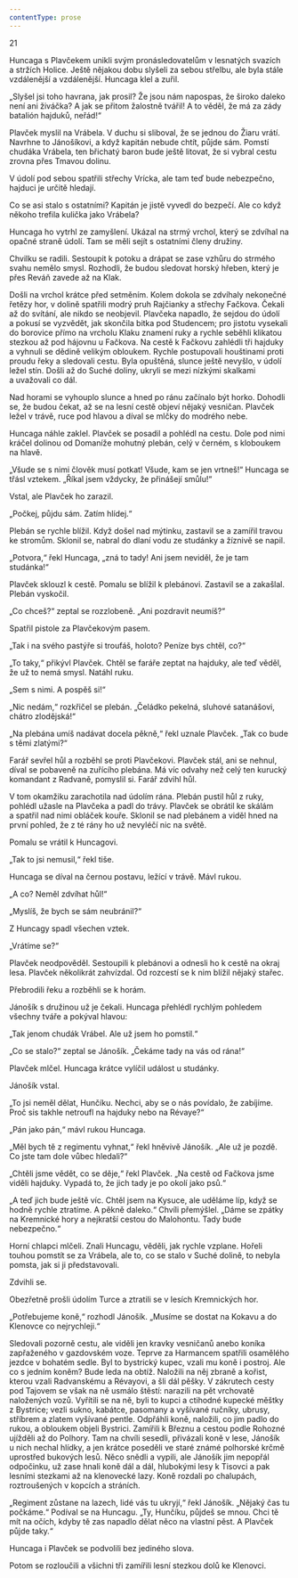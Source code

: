 ```yaml
---
contentType: prose
---
```


21

  

Huncaga s Plavčekem unikli svým pronásledovatelům v lesnatých svazích a stržích Holice. Ještě nějakou dobu slyšeli za sebou střelbu, ale byla stále vzdálenější a vzdálenější. Huncaga klel a zuřil.

„Slyšel jsi toho havrana, jak prosil? Že jsou nám napospas, že široko daleko není ani živáčka? A jak se přitom žalostně tvářil! A to věděl, že má za zády batalión hajduků, neřád!“

Plavček myslil na Vrábela. V duchu si sliboval, že se jednou do Žiaru vrátí. Navrhne to Jánošíkovi, a když kapitán nebude chtít, půjde sám. Pomstí chudáka Vrábela, ten břichatý baron bude ještě litovat, že si vybral cestu zrovna přes Tmavou dolinu.

V údolí pod sebou spatřili střechy Vrícka, ale tam teď bude nebezpečno, hajduci je určitě hledají.

Co se asi stalo s ostatními? Kapitán je jistě vyvedl do bezpečí. Ale co když někoho trefila kulička jako Vrábela?

Huncaga ho vytrhl ze zamyšlení. Ukázal na strmý vrchol, který se zdvíhal na opačné straně údolí. Tam se měli sejít s ostatními členy družiny.

Chvilku se radili. Sestoupit k potoku a drápat se zase vzhůru do strmého svahu nemělo smysl. Rozhodli, že budou sledovat horský hřeben, který je přes Reváň zavede až na Klak.

Došli na vrchol krátce před setměním. Kolem dokola se zdvíhaly nekonečné řetězy hor, v dolině spatřili modrý pruh Rajčianky a střechy Fačkova. Čekali až do svítání, ale nikdo se neobjevil. Plavčeka napadlo, že sejdou do údolí a pokusí se vyzvědět, jak skončila bitka pod Studencem; pro jistotu vysekali do borovice přímo na vrcholu Klaku znamení ruky a rychle seběhli klikatou stezkou až pod hájovnu u Fačkova. Na cestě k Fačkovu zahlédli tři hajduky a vyhnuli se dědině velikým obloukem. Rychle postupovali houštinami proti proudu řeky a sledovali cestu. Byla opuštěná, slunce ještě nevyšlo, v údolí ležel stín. Došli až do Suché doliny, ukryli se mezi nízkými skalkami a uvažovali co dál.

Nad horami se vyhouplo slunce a hned po ránu začínalo být horko. Dohodli se, že budou čekat, až se na lesní cestě objeví nějaký vesničan. Plavček ležel v trávě, ruce pod hlavou a díval se mlčky do modrého nebe.

Huncaga náhle zaklel. Plavček se posadil a pohlédl na cestu. Dole pod nimi kráčel dolinou od Domaníže mohutný plebán, celý v černém, s kloboukem na hlavě.

„Všude se s nimi člověk musí potkat! Všude, kam se jen vrtneš!“ Huncaga se třásl vztekem. „Říkal jsem vždycky, že přinášejí smůlu!“

Vstal, ale Plavček ho zarazil.

„Počkej, půjdu sám. Zatím hlídej.“

Plebán se rychle blížil. Když došel nad mýtinku, zastavil se a zamířil travou ke stromům. Sklonil se, nabral do dlaní vodu ze studánky a žíznivě se napil.

„Potvora,“ řekl Huncaga, „zná to tady! Ani jsem neviděl, že je tam studánka!“

Plavček sklouzl k cestě. Pomalu se blížil k plebánovi. Zastavil se a zakašlal. Plebán vyskočil.

„Co chceš?“ zeptal se rozzlobeně. „Ani pozdravit neumíš?“

Spatřil pistole za Plavčekovým pasem.

„Tak i na svého pastýře si troufáš, holoto? Peníze bys chtěl, co?“

„To taky,“ přikývl Plavček. Chtěl se faráře zeptat na hajduky, ale teď věděl, že už to nemá smysl. Natáhl ruku.

„Sem s nimi. A pospěš si!“

„Nic nedám,“ rozkřičel se plebán. „Čeládko pekelná, sluhové satanášovi, chátro zlodějská!“

„Na plebána umíš nadávat docela pěkně,“ řekl uznale Plavček. „Tak co bude s těmi zlatými?“

Farář sevřel hůl a rozběhl se proti Plavčekovi. Plavček stál, ani se nehnul, díval se pobaveně na zuřícího plebána. Má víc odvahy než celý ten kurucký komandant z Radvaně, pomyslil si. Farář zdvihl hůl.

V tom okamžiku zarachotila nad údolím rána. Plebán pustil hůl z ruky, pohlédl užasle na Plavčeka a padl do trávy. Plavček se obrátil ke skálám a spatřil nad nimi obláček kouře. Sklonil se nad plebánem a viděl hned na první pohled, že z té rány ho už nevyléčí nic na světě.

Pomalu se vrátil k Huncagovi.

„Tak to jsi nemusil,“ řekl tiše.

Huncaga se díval na černou postavu, ležící v trávě. Mávl rukou.

„A co? Neměl zdvíhat hůl!“

„Myslíš, že bych se sám neubránil?“

Z Huncagy spadl všechen vztek.

„Vrátíme se?“

Plavček neodpověděl. Sestoupili k plebánovi a odnesli ho k cestě na okraj lesa. Plavček několikrát zahvízdal. Od rozcestí se k nim blížil nějaký stařec.

Přebrodili řeku a rozběhli se k horám.

Jánošík s družinou už je čekali. Huncaga přehlédl rychlým pohledem všechny tváře a pokýval hlavou:

„Tak jenom chudák Vrábel. Ale už jsem ho pomstil.“

„Co se stalo?“ zeptal se Jánošík. „Čekáme tady na vás od rána!“

Plavček mlčel. Huncaga krátce vylíčil událost u studánky.

Jánošík vstal.

„To jsi neměl dělat, Hunčíku. Nechci, aby se o nás povídalo, že zabíjíme. Proč sis takhle netroufl na hajduky nebo na Révaye?“

„Pán jako pán,“ mávl rukou Huncaga.

„Měl bych tě z regimentu vyhnat,“ řekl hněvivě Jánošík. „Ale už je pozdě. Co jste tam dole vůbec hledali?“

„Chtěli jsme vědět, co se děje,“ řekl Plavček. „Na cestě od Fačkova jsme viděli hajduky. Vypadá to, že jich tady je po okolí jako psů.“

„A teď jich bude ještě víc. Chtěl jsem na Kysuce, ale uděláme líp, když se hodně rychle ztratíme. A pěkně daleko.“ Chvíli přemýšlel. „Dáme se zpátky na Kremnické hory a nejkratší cestou do Malohontu. Tady bude nebezpečno.“

Horní chlapci mlčeli. Znali Huncagu, věděli, jak rychle vzplane. Hořeli touhou pomstít se za Vrábela, ale to, co se stalo v Suché dolině, to nebyla pomsta, jak si ji představovali.

Zdvihli se.

Obezřetně prošli údolím Turce a ztratili se v lesích Kremnických hor.

„Potřebujeme koně,“ rozhodl Jánošík. „Musíme se dostat na Kokavu a do Klenovce co nejrychleji.“

Sledovali pozorně cestu, ale viděli jen kravky vesničanů anebo koníka zapřaženého v gazdovském voze. Teprve za Harmancem spatřili osamělého jezdce v bohatém sedle. Byl to bystrický kupec, vzali mu koně i postroj. Ale co s jedním koněm? Bude leda na obtíž. Naložili na něj zbraně a kořist, kterou vzali Radvanskému a Révayovi, a šli dál pěšky. V zákrutech cesty pod Tajovem se však na ně usmálo štěstí: narazili na pět vrchovatě naložených vozů. Vyřítili se na ně, byli to kupci a ctihodné kupecké měštky z Bystrice; vezli sukno, kabátce, pasomany a vyšívané ručníky, ubrusy, stříbrem a zlatem vyšívané pentle. Odpřáhli koně, naložili, co jim padlo do rukou, a obloukem objeli Bystrici. Zamířili k Březnu a cestou podle Rohozné ujížděli až do Polhory. Tam na chvíli sesedli, přivázali koně v lese, Jánošík u nich nechal hlídky, a jen krátce poseděli ve staré známé polhorské krčmě uprostřed bukových lesů. Něco snědli a vypili, ale Jánošík jim nepopřál odpočinku, už zase hnali koně dál a dál, hlubokými lesy k Tisovci a pak lesními stezkami až na klenovecké lazy. Koně rozdali po chalupách, roztroušených v kopcích a stráních.

„Regiment zůstane na lazech, lidé vás tu ukryjí,“ řekl Jánošík. „Nějaký čas tu počkáme.“ Podíval se na Huncagu. „Ty, Hunčíku, půjdeš se mnou. Chci tě mít na očích, kdyby tě zas napadlo dělat něco na vlastní pěst. A Plavček půjde taky.“

Huncaga i Plavček se podvolili bez jediného slova.

Potom se rozloučili a všichni tři zamířili lesní stezkou dolů ke Klenovci.
